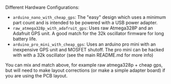 Different Hardware Configurations:

   * `arduino_nano_with_cheap_gps`:  The "easy" design which uses a minimum part count
     and is intended to be powered with a USB power adapter.
   * `raw_atmega328p_with_adafruit_gps`: Uses raw Atmega328P and an Adafruit
       GPS unit.  A good match for the 32k oscillator firmware for long battery life.
   * `arduino_pro_mini_with_cheap_gps`: Uses an arduino pro mini with an inexpensive GPS
      unit and MOSFET shutoff.  The pro mini can be hacked with with a 32k oscillator
      (see the main README.md for more info)  

You can mix and match above, for example raw atmega328p + cheap gps, but will need to make
layout corrections (or make a simple adapter board) if you are using the PCB layout.
